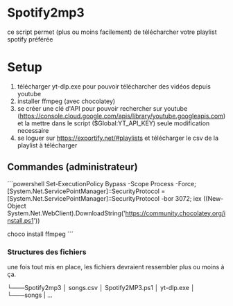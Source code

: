 # Spotify2mp3
ce script permet (plus ou moins facilement) de  télécharcher votre playlist spotify préférée
# Setup 
1. télécharger yt-dlp.exe pour pouvoir télécharcher des vidéos depuis youtube 
2. installer ffmpeg (avec chocolatey)
3. se créer une clé d'API pour pouvoir rechercher sur youtube (https://console.cloud.google.com/apis/library/youtube.googleapis.com) et la mettre dans le script ($Global:YT_API_KEY) seule modification necessaire
4. se loguer sur https://exportify.net/#playlists et télécharger le csv de la playlist à télécharger


## Commandes (administrateur)
´´´powershell
Set-ExecutionPolicy Bypass -Scope Process -Force; [System.Net.ServicePointManager]::SecurityProtocol = [System.Net.ServicePointManager]::SecurityProtocol -bor 3072; iex ((New-Object System.Net.WebClient).DownloadString('https://community.chocolatey.org/install.ps1'))

choco install ffmpeg
´´´

### Structures des fichiers
une fois tout mis en place, les fichiers devraient ressembler plus ou moins à ça.

└───Spotify2mp3
    │   songs.csv
    │   Spotify2MP3.ps1
    │   yt-dlp.exe
    │
    └───songs
        |
        ...